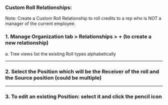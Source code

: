 ### Custom Roll Relationships: 

Note: Create a Custom Roll Relationship to roll credits to a rep who is NOT a manager of the current employee. 

<h3> 1.	Manage Organization tab > Relationships > + (to create a new relationship) </h3>
a. Tree views list the existing Roll types alphabetically 

***
<h3> 2.	Select the Position which will be the Receiver of the roll and the Source position (could be multiple) </h3>

***
<h3> 3.	To edit an existing Position: select it and click the pencil icon </h3>